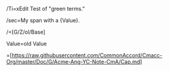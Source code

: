 /Ti=xEdit Test of "green terms."

/sec=My span with a  {Value}.

/=[G/Z/ol/Base]

Value=<span class="param">old Value</span> 


=[https://raw.githubusercontent.com/CommonAccord/Cmacc-Org/master/Doc/G/Acme-Ang-YC-Note-CmA/Cap.md]